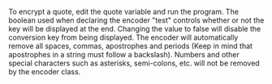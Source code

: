 To encrypt a quote, edit the quote variable and run the program. The boolean used when declaring the encoder "test" controls whether or not the key will be displayed at the end. Changing the value to false will disable the conversion key from being displayed. The encoder will automatically remove all spaces, commas, apostrophes and periods (Keep in mind that apostrophes in a string must follow a backslash). Numbers and other special characters such as asterisks, semi-colons, etc. will not be removed by the encoder class.